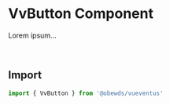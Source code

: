 # VvButton Component

Lorem ipsum...

<br>



## Import

```javascript
import { VvButton } from '@obewds/vueventus'
```

<br>
